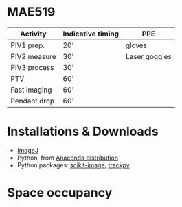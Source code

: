 # MAE519

| Activity | Indicative timing | PPE |
|---|---|---|
|PIV1 prep. | 20' | gloves |
|PIV2 measure | 30' | Laser goggles|
|PIV3 process | 30'| |
|PTV | 60' | |
|Fast imaging | 60' | |
|Pendant drop | 60' | |

# Installations & Downloads
- [ImageJ](https://fiji.sc/)
- Python, from [Anaconda distribution](https://www.anaconda.com/)
- Python packages: [scikit-image](https://scikit-image.org/), [trackpy](http://soft-matter.github.io/trackpy/v0.4.1/)

# Space occupancy
